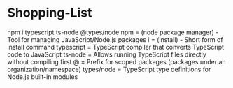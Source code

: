 # Shopping-List

npm i typescript ts-node @types/node
npm = (node package manager) - Tool for managing JavaScript/Node.js packages
i = (install) - Short form of install command
typescript = TypeScript compiler that converts TypeScript code to JavaScript
ts-node = Allows running TypeScript files directly without compiling first
@ = Prefix for scoped packages (packages under an organization/namespace)
types/node = TypeScript type definitions for Node.js built-in modules